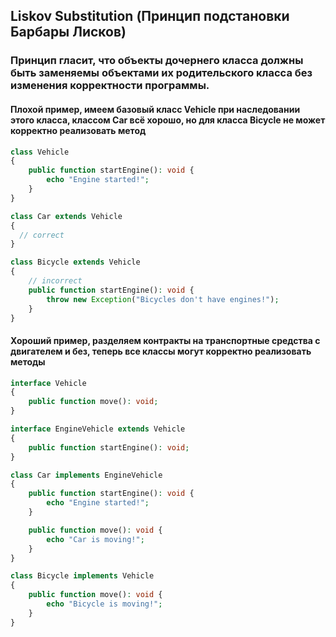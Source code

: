 ## Liskov Substitution (Принцип подстановки Барбары Лисков)
### Принцип гласит, что объекты дочернего класса должны быть заменяемы объектами их родительского класса без изменения корректности программы.
#### Плохой пример, имеем базовый класс Vehicle при наследовании этого класса, классом Car всё хорошо, но для класса Bicycle не может корректно реализовать метод
```php
class Vehicle
{
    public function startEngine(): void {
        echo "Engine started!";
    }
}
```
```php
class Car extends Vehicle
{
  // correct 
}
```
```php
class Bicycle extends Vehicle
{
    // incorrect
    public function startEngine(): void {
        throw new Exception("Bicycles don't have engines!");
    }
}
```
#### Хороший пример, разделяем контракты на транспортные средства с двигателем и без, теперь все классы могут корректно реализовать методы
```php
interface Vehicle
{
    public function move(): void;
}
```
```php
interface EngineVehicle extends Vehicle
{
    public function startEngine(): void;
}
```
```php
class Car implements EngineVehicle
{
    public function startEngine(): void {
        echo "Engine started!";
    }

    public function move(): void {
        echo "Car is moving!";
    }
}
```
```php
class Bicycle implements Vehicle
{
    public function move(): void {
        echo "Bicycle is moving!";
    }
}
```
